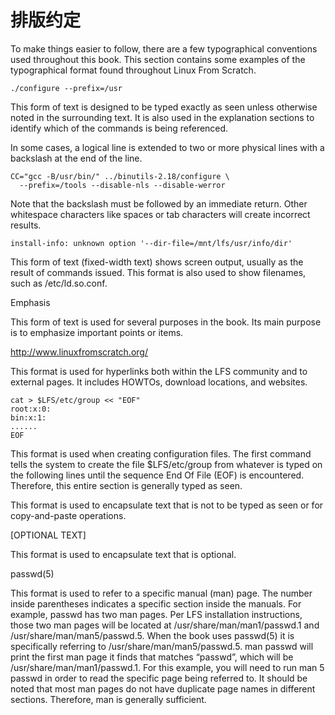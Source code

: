 
# 排版约定

To make things easier to follow, there are a few typographical conventions used throughout this book. This section contains some examples of the typographical format found throughout Linux From Scratch.

```
./configure --prefix=/usr
```

This form of text is designed to be typed exactly as seen unless otherwise noted in the surrounding text. It is also used in the explanation sections to identify which of the commands is being referenced.

In some cases, a logical line is extended to two or more physical lines with a backslash at the end of the line.

```
CC="gcc -B/usr/bin/" ../binutils-2.18/configure \
  --prefix=/tools --disable-nls --disable-werror
```

Note that the backslash must be followed by an immediate return. Other whitespace characters like spaces or tab characters will create incorrect results.

```
install-info: unknown option '--dir-file=/mnt/lfs/usr/info/dir'
```

This form of text (fixed-width text) shows screen output, usually as the result of commands issued. This format is also used to show filenames, such as /etc/ld.so.conf.

Emphasis

This form of text is used for several purposes in the book. Its main purpose is to emphasize important points or items.

http://www.linuxfromscratch.org/

This format is used for hyperlinks both within the LFS community and to external pages. It includes HOWTOs, download locations, and websites.

```
cat > $LFS/etc/group << "EOF"
root:x:0:
bin:x:1:
......
EOF
```

This format is used when creating configuration files. The first command tells the system to create the file $LFS/etc/group from whatever is typed on the following lines until the sequence End Of File (EOF) is encountered. Therefore, this entire section is generally typed as seen.

<REPLACED TEXT>

This format is used to encapsulate text that is not to be typed as seen or for copy-and-paste operations.

[OPTIONAL TEXT]

This format is used to encapsulate text that is optional.

passwd(5)

This format is used to refer to a specific manual (man) page. The number inside parentheses indicates a specific section inside the manuals. For example, passwd has two man pages. Per LFS installation instructions, those two man pages will be located at /usr/share/man/man1/passwd.1 and /usr/share/man/man5/passwd.5. When the book uses passwd(5) it is specifically referring to /usr/share/man/man5/passwd.5. man passwd will print the first man page it finds that matches “passwd”, which will be /usr/share/man/man1/passwd.1. For this example, you will need to run man 5 passwd in order to read the specific page being referred to. It should be noted that most man pages do not have duplicate page names in different sections. Therefore, man <program name> is generally sufficient.